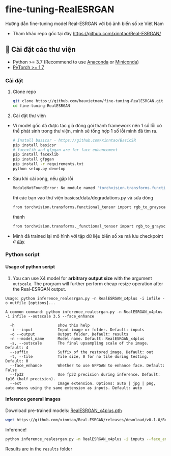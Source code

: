 # fine-tuning-RealESRGAN
Hướng dẫn fine-tuning model Real-ESRGAN với bộ ảnh biển số xe Việt Nam
- Tham khảo repo gốc tại đây https://github.com/xinntao/Real-ESRGAN/



## 🔧 Cài đặt các thư viện

- Python >= 3.7 (Recommend to use [Anaconda](https://www.anaconda.com/download/#linux) or [Miniconda](https://docs.conda.io/en/latest/miniconda.html))
- [PyTorch >= 1.7](https://pytorch.org/)

### Cài đặt

1. Clone repo

    ```bash
    git clone https://github.com/hauvietnam/fine-tuning-RealESRGAN.git
    cd fine-tuning-RealESRGAN
    ```

1. Cài đặt thư viện
- Vì model gốc đã được tác giả đóng gói thành framework nên 1 số lỗi có thể phát sinh trong thư viện, mình sẽ tổng hợp 1 số lỗi mình đã tìm ra.
    ```bash
    # Install basicsr - https://github.com/xinntao/BasicSR
    pip install basicsr  
    # facexlib and gfpgan are for face enhancement
    pip install facexlib
    pip install gfpgan
    pip install -r requirements.txt
    python setup.py develop
    ```
- Sau khi cài xong, nếu gặp lỗi
  
  ```bash
  ModuleNotFoundError: No module named 'torchvision.transforms.functional_tensor'
  ```
  thì các bạn vào thư viện basicsr/data/degradations.py và sửa dòng
  
  ```bash 
  from torchvision.transforms.functional_tensor import rgb_to_grayscale
  ```
  thành
  
  ```bash
  from torchvision.transforms._functional_tensor import rgb_to_grayscale
  ```
  
- Mình đã trained lại mô hình với tập dữ liệu biển số xe mà lưu checkpoint ở  [đây](https://drive.google.com/drive/u/0/folders/1uhu4xFjHePxQEeH7ohU3sPLkha9eJ1a9)

### Python script

#### Usage of python script

1. You can use X4 model for **arbitrary output size** with the argument `outscale`. The program will further perform cheap resize operation after the Real-ESRGAN output.

```console
Usage: python inference_realesrgan.py -n RealESRGAN_x4plus -i infile -o outfile [options]...

A common command: python inference_realesrgan.py -n RealESRGAN_x4plus -i infile --outscale 3.5 --face_enhance

  -h                   show this help
  -i --input           Input image or folder. Default: inputs
  -o --output          Output folder. Default: results
  -n --model_name      Model name. Default: RealESRGAN_x4plus
  -s, --outscale       The final upsampling scale of the image. Default: 4
  --suffix             Suffix of the restored image. Default: out
  -t, --tile           Tile size, 0 for no tile during testing. Default: 0
  --face_enhance       Whether to use GFPGAN to enhance face. Default: False
  --fp32               Use fp32 precision during inference. Default: fp16 (half precision).
  --ext                Image extension. Options: auto | jpg | png, auto means using the same extension as inputs. Default: auto
```

#### Inference general images

Download pre-trained models: [RealESRGAN_x4plus.pth](https://github.com/xinntao/Real-ESRGAN/releases/download/v0.1.0/RealESRGAN_x4plus.pth)

```bash
wget https://github.com/xinntao/Real-ESRGAN/releases/download/v0.1.0/RealESRGAN_x4plus.pth -P weights
```

Inference!

```bash
python inference_realesrgan.py -n RealESRGAN_x4plus -i inputs --face_enhance
```

Results are in the `results` folder


